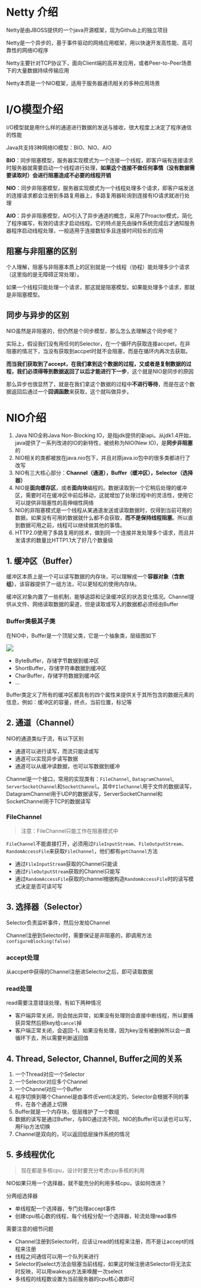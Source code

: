 # Netty 介绍

Netty是由JBOSS提供的一个java开源框架，现为Github上的独立项目

Netty是一个异步的，基于事件驱动的网络应用框架，用以快速开发高性能、高可靠性的网络IO程序

Netty主要针对TCP协议下，面向Client端的高并发应用，或者Peer-to-Peer场景下的大量数据持续传输应用

Netty本质是一个NIO框架，适用于服务器通讯相关的多种应用场景

# I/O模型介绍

I/O模型就是用什么样的通道进行数据的发送与接收，很大程度上决定了程序通信的性能

Java共支持3种网络IO模型：BIO、NIO、AIO

**BIO**：同步阻塞模型，服务器实现模式为一个连接一个线程，即客户端有连接请求时服务器就需要启动一个线程进行处理，**如果这个连接不做任何事情（没有数据需要读取时）会进行阻塞造成不必要的线程开销**

**NIO**：同步非阻塞模型，服务器实现模式为一个线程处理多个请求，即客户端发送的连接请求都会注册到多路复用器上，多路复用器轮询到连接有IO请求就进行处理

**AIO**：异步非阻塞模型，AIO引入了异步通道的概念，采用了Proactor模式，简化了程序编写，有效的请求才启动线程。它的特点是先由操作系统完成后才通知服务器程序启动线程处理，一般适用于连接数较多且连接时间较长的应用

## 阻塞与非阻塞的区别

个人理解，阻塞与非阻塞本质上的区别就是一个线程（协程）能处理多少个请求（这里指的是无障碍正常处理）。

如果一个线程只能处理一个请求，那这就是阻塞模型。如果能处理多个请求，那就是非阻塞模型。

## 同步与异步的区别

NIO虽然是非阻塞的，但仍然是个同步模型，那么怎么去理解这个同步呢？

实际上，假设我们没有用任何的Selector，在一个循环内获取连接accpet，在非阻塞的情况下，当没有获取到accpet时就不会阻塞，而是在循环内再次去获取。

**而当我们获取到了accept，在我们拿到这个数据的过程，又或者是复制数据的过程，我们必须得等到数据返回了以后才能进行下一步**，这个就是NIO是同步的原因

那么异步也很显然了，就是在我们拿这个数据的过程中**不进行等待**，而是在这个数据返回后通过一个**回调函数**来获取，这个就叫做异步。

# NIO介绍

1. Java NIO全称Java Non-Blocking IO，是指jdk提供的新api。从jdk1.4开始，java提供了一系列改进的IO的新特性，被统称为NIO(New IO)，是**同步非阻塞**的
2. NIO相关的类都被放在java.nio包下，并且对原java.io包中的很多类都进行了改写
3. NIO有三大核心部分：**Channel（通道），Buffer（缓冲区），Selector（选择器）**
4. NIO是**面向缓存区**，或者**面向块**编程的。数据读取到一个它稍后处理的缓冲区，需要时可在缓冲区中前后移动，这就增加了处理过程中的灵活性，使用它可以提供非阻塞性的高伸缩性网络
5. NIO的非阻塞模式是一个线程从某通道发送或读取数据时，仅得到当前可用的数据，如果没有可用的数据就什么都不会获取，**而不是保持线程阻塞**。所以直到数据可用之前，线程可以继续做其他的事情。
6. HTTP2.0使用了多路复用的技术，做到同一个连接并发处理多个请求，而且并发请求的数量比HTTP1.1大了好几个数量级

## 1. 缓冲区（Buffer）

缓冲区本质上是一个可以读写数据的内存块，可以理解成一个**容器对象（含数组）**，该容器提供了一组方法，可以更轻松的使用内存块。

缓冲区对象内置了一些机制，能够追踪和记录缓冲区的状态变化情况。Channel提供从文件、网络读取数据的渠道，但是读取或写入的数据都必须经由Buffer

### Buffer类极其子类

在NIO中，Buffer是一个顶层父类，它是一个抽象类，层级图如下

<img src="image/1.png" style="zoom:120%;" />

* ByteBuffer，存储字节数据到缓冲区
* ShortBuffer，存储字符串数据到缓冲区
* CharBuffer，存储字符数据到缓冲区
* ...

Buffer类定义了所有的缓冲区都具有的四个属性来提供关于其所包含的数据元素的信息，例如：缓冲区的容量，终点，当前位置，标记等

## 2. 通道（Channel）

NIO的通道类似于流，有以下区别

* 通道可以进行读写，而流只能读或写
* 通道可以实现异步读写数据
* 通道可以从缓冲读数据，也可以写数据到缓冲

Channel是一个接口，常用的实现类有：`FileChannel`, `DatagramChannel`, `ServerSocketChannel`和`SocketChannel`。其中`FIleChannel`用于文件的数据读写，DatagramChannel用于UDP的数据读写，ServerSocketChannel和SocketChannel用于TCP的数据读写

### FileChannel

> 注意：FileChannel只能工作在阻塞模式中

`FileChannel`不能直接打开，必须用过`FileInputStream`、`FileOutputStream`、`RandomAccessFile`来获取`FileChannel`，他们都有`getChannel`方法

* 通过`FileInputStream`获取的Channel只能读
* 通过`FileOutputStream`获取的Channel只能写
* 通过`RandomAccessFile`获取的channel根据构造`RandomAccessFile`时的读写模式决定是否可读可写

## 3. 选择器（Selector）

Selector负责监听事件，然后分发给Channel

Channel注册到Selector时，需要保证是非阻塞的，即调用方法`configureBlocking(false)`

### accept处理

从accpet中获得的Channel注册进Selector之后，即可读取数据

### read处理

read需要注意错误处理，有如下两种情况

* 客户端异常关闭，则会抛出异常，如果没有处理则会直接中断线程，所以要捕获异常然后把key给`cancel`掉
* 客户端正常关闭，会返回-1，如果没有处理，因为key没有被删掉所以会一直循环下去，所以需要判断返回值

## 4. Thread, Selector, Channel, Buffer之间的关系

1. 一个Thread对应一个Selector
2. 一个Selector对应多个Channel
3. 一个Channel对应一个Buffer
4. 程序切换到哪个Channel是由事件(Event)决定的，Selector会根据不同的事件，在各个通道上切换
5. Buffer就是一个内存块，低层维护了一个数组
6. 数据的读写是通过Buffer，与BIO通过流不同，NIO的Buffer可以读也可以写，用Flip方法切换
7. Channel是双向的，可以返回低层操作系统的情况

## 5. 多线程优化

> 现在都是多核cpu，设计时要充分考虑cpu多核的利用

NIO如果只用一个选择器，就不能充分的利用多核cpu，该如何改进？

分两组选择器

* 单线程配一个选择器，专门处理accept事件
* 创建cpu核心数的线程，每个线程分配一个选择器，轮流处理read事件

需要注意的细节问题

* Channel注册到Selector时，应该让read的线程来注册，而不是让accept的线程来注册
* 线程之间通信可以用一个队列来进行
* Selector的select方法会阻塞当前线程，如果这时候注册进Selector将无法实时反映，可以用wakeup方法来唤醒一次select
* 多线程的线程数设置为当前服务器的cpu核心数即可